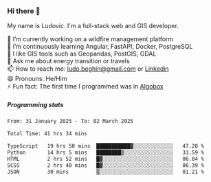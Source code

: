 ### Hi there 👋

My name is Ludovic. I'm a full-stack web and GIS developer.

 🔭 I’m currently working on a wildfire management platform<br/>
 🌱 I’m continuously learning Angular, FastAPI, Docker, PostgreSQL<br/>
 👯 I like GIS tools such as Geopandas, PostGIS, GDAL<br/>
 💬 Ask me about energy transition or travels<br/>
 📫 How to reach me: ludo.beghin@gmail.com or [Linkedin](https://www.linkedin.com/in/ludovic-beghin/)<br/>
 😄 Pronouns: He/Him<br/>
 ⚡ Fun fact: The first time I programmed was in [Algobox](https://fr.wikipedia.org/wiki/Algobox)<br/>

##### Programming stats
<!--START_SECTION:waka-->

```txt
From: 31 January 2025 - To: 02 March 2025

Total Time: 41 hrs 34 mins

TypeScript   19 hrs 50 mins  ███████████▓░░░░░░░░░░░░░   47.28 %
Python       14 hrs 5 mins   ████████▒░░░░░░░░░░░░░░░░   33.59 %
HTML         2 hrs 52 mins   █▓░░░░░░░░░░░░░░░░░░░░░░░   06.84 %
SCSS         2 hrs 40 mins   █▓░░░░░░░░░░░░░░░░░░░░░░░   06.39 %
JSON         30 mins         ▒░░░░░░░░░░░░░░░░░░░░░░░░   01.21 %
```

<!--END_SECTION:waka-->
